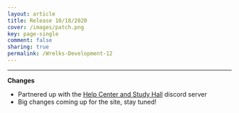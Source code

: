 ```yaml
---
layout: article
title: Release 10/18/2020
cover: /images/patch.png
key: page-single
comment: false
sharing: true
permalink: /Wrelks-Development-12
---
```

   
---
   
**Changes**

- Partnered up with the [Help Center and Study Hall](https://discord.gg/k8yKeTX) discord server
- Big changes coming up for the site, stay tuned!